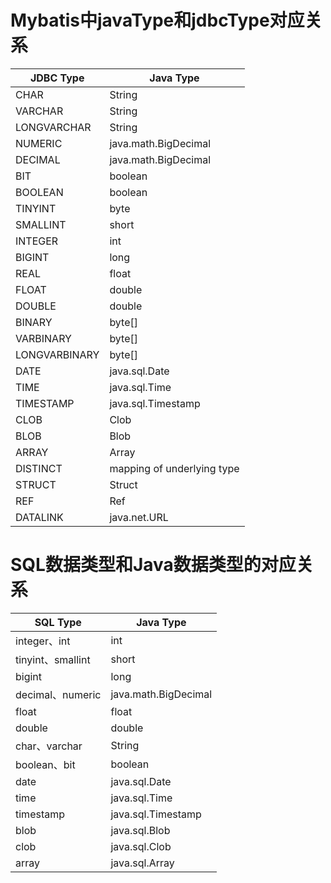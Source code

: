 # Mybatis中javaType和jdbcType对应关系

JDBC Type|Java Type
-|-
CHAR|String
VARCHAR|String
LONGVARCHAR|String
NUMERIC|java.math.BigDecimal
DECIMAL|java.math.BigDecimal
BIT|boolean
BOOLEAN|boolean
TINYINT|byte
SMALLINT|short
INTEGER|int
BIGINT|long
REAL|float
FLOAT|double
DOUBLE|double
BINARY|byte[]
VARBINARY|byte[]
LONGVARBINARY|byte[]
DATE|java.sql.Date
TIME|java.sql.Time
TIMESTAMP|java.sql.Timestamp
CLOB|Clob
BLOB|Blob
ARRAY|Array
DISTINCT|mapping of underlying type
STRUCT|Struct
REF|Ref
DATALINK|java.net.URL

# SQL数据类型和Java数据类型的对应关系 
SQL Type|Java Type
-|-
integer、int|int 
tinyint、smallint|short 
bigint|long 
decimal、numeric|java.math.BigDecimal 
float|float 
double|double 
char、varchar|String 
boolean、bit|boolean 
date|java.sql.Date 
time|java.sql.Time 
timestamp|java.sql.Timestamp 
blob|java.sql.Blob 
clob|java.sql.Clob 
array|java.sql.Array